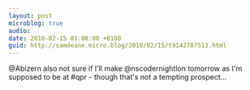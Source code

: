 ```yaml
---
layout: post
microblog: true
audio: 
date: 2010-02-15 01:00:00 +0100
guid: http://samdeane.micro.blog/2010/02/15/t9142787513.html
---
```

@Abizern also not sure if I'll make @nscodernightlon tomorrow as I'm supposed to be at #qpr - though that's not a tempting prospect...
